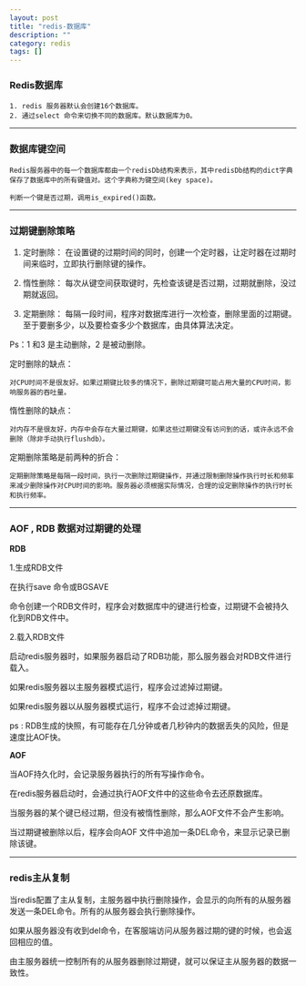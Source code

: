 ```yaml
---
layout: post
title: "redis-数据库"
description: ""
category: redis
tags: []
---
```


### Redis数据库
 
    1. redis 服务器默认会创建16个数据库。
    2. 通过select 命令来切换不同的数据库。默认数据库为0。

----

### 数据库键空间
 
    Redis服务器中的每一个数据库都由一个redisDb结构来表示，其中redisDb结构的dict字典保存了数据库中的所有键值对。这个字典称为键空间(key space)。
 
    判断一个键是否过期，调用is_expired()函数。

----

### 过期键删除策略
 
1. 定时删除：
    在设置键的过期时间的同时，创建一个定时器，让定时器在过期时间来临时，立即执行删除键的操作。

2. 惰性删除：
    每次从键空间获取键时，先检查该键是否过期，过期就删除，没过期就返回。

3. 定期删除：
    每隔一段时间，程序对数据库进行一次检查，删除里面的过期键。至于要删多少，以及要检查多少个数据库，由具体算法决定。
 
Ps：1 和3 是主动删除，2 是被动删除。
 

定时删除的缺点：
    
    对CPU时间不是很友好。如果过期键比较多的情况下，删除过期键可能占用大量的CPU时间，影响服务器的吞吐量。
 
惰性删除的缺点：
    
    对内存不是很友好，内存中会存在大量过期键，如果这些过期键没有访问到的话，或许永远不会删除（除非手动执行flushdb）。
 
定期删除策略是前两种的折合：
 
    定期删除策略是每隔一段时间，执行一次删除过期键操作，并通过限制删除操作执行时长和频率来减少删除操作对CPU时间的影响。服务器必须根据实际情况，合理的设定删除操作的执行时长和执行频率。

----

### AOF , RDB 数据对过期键的处理
 
**RDB**

1.生成RDB文件

在执行save 命令或BGSAVE 

命令创建一个RDB文件时，程序会对数据库中的键进行检查，过期键不会被持久化到RDB文件中。
 
2.载入RDB文件

启动redis服务器时，如果服务器启动了RDB功能，那么服务器会对RDB文件进行载入。

如果redis服务器以主服务器模式运行，程序会过滤掉过期键。

如果redis服务器以从服务器模式运行，程序不会过滤掉过期键。
 

ps : RDB生成的快照，有可能存在几分钟或者几秒钟内的数据丢失的风险，但是速度比AOF快。
 

**AOF**

当AOF持久化时，会记录服务器执行的所有写操作命令。

在redis服务器启动时，会通过执行AOF文件中的这些命令去还原数据库。

当服务器的某个键已经过期，但没有被惰性删除，那么AOF文件不会产生影响。

当过期键被删除以后，程序会向AOF 文件中追加一条DEL命令，来显示记录已删除该键。

----
 
### redis主从复制
 

当redis配置了主从复制，主服务器中执行删除操作，会显示的向所有的从服务器发送一条DEL命令。所有的从服务器会执行删除操作。
 
如果从服务器没有收到del命令，在客服端访问从服务器过期的键的时候，也会返回相应的值。
 
由主服务器统一控制所有的从服务器删除过期键，就可以保证主从服务器的数据一致性。